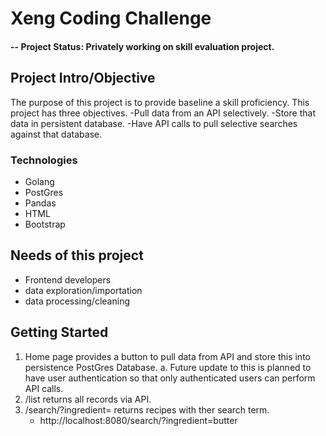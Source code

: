 # Xeng Coding Challenge

#### -- Project Status: Privately working on skill evaluation project.

## Project Intro/Objective
The purpose of this project is to provide baseline a skill proficiency. This project has three objectives.
-Pull data from an API selectively.
-Store that data in persistent database.
-Have API calls to pull selective searches against that database. 

### Technologies
* Golang
* PostGres
* Pandas
* HTML
* Bootstrap

## Needs of this project

- Frontend developers
- data exploration/importation
- data processing/cleaning

## Getting Started

1.	Home page provides a button to pull data from API and store this into persistence PostGres Database. 
a.	Future update to this is planned to have user authentication so that only authenticated users can perform API calls. 
2.	/list returns all records via API.  
3.	/search/?ingredient= returns recipes with ther search term.
    - http://localhost:8080/search/?ingredient=butter
    
